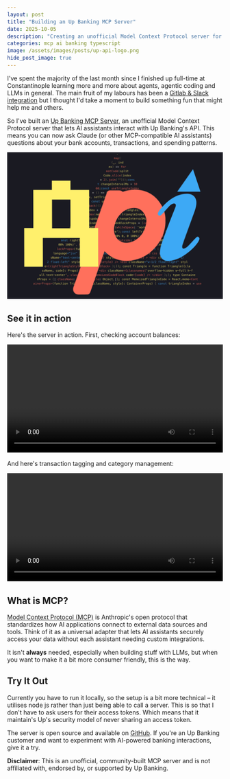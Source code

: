 ```yaml
---
layout: post
title: "Building an Up Banking MCP Server"
date: 2025-10-05
description: "Creating an unofficial Model Context Protocol server for Up Banking API"
categories: mcp ai banking typescript
image: /assets/images/posts/up-api-logo.png
hide_post_image: true
---
```


I've spent the majority of the last month since I finished up full-time at Constantinople learning more and more about
agents, agentic coding and LLMs in general. The main fruit of my labours has been a [Gitlab & Slack integration](https://pipie.io)
but I thought I'd take a moment to build something fun that might help me and others.

So I've built an [Up Banking MCP Server](https://github.com/wakeless/up-mcp), an unofficial Model Context Protocol server that lets AI assistants interact with Up Banking's API. This means you can now ask Claude (or other MCP-compatible AI assistants) questions about your bank accounts, transactions, and spending patterns.

![Up Banking MCP Server](/assets/images/posts/up-api-logo.png)

## See it in action

Here's the server in action. First, checking account balances:

<video width="100%" controls>
  <source src="/assets/videos/up-balances.mp4" type="video/mp4">
  Your browser doesn't support the video tag.
</video>

And here's transaction tagging and category management:

<video width="100%" controls>
  <source src="/assets/videos/up-transaction-tagging-and-category.mp4" type="video/mp4">
  Your browser doesn't support the video tag.
</video>

## What is MCP?

[Model Context Protocol (MCP)](https://modelcontextprotocol.io) is Anthropic's open protocol that standardizes how AI applications connect to external data sources and tools. Think of it as a universal adapter that lets AI assistants securely access your data without each assistant needing custom integrations.

It isn't **always** needed, especially when building stuff with LLMs, but when you want to make it a bit more consumer
friendly, this is the way.

## Try It Out

Currently you have to run it locally, so the setup is a bit more technical – it utilises node js rather than just being able to call a server. This is so that I
don't have to ask users for their access tokens. Which means that it maintain's Up's security model of never sharing an access token.

The server is open source and available on [GitHub](https://github.com/wakeless/up-mcp). If you're an Up Banking customer and want to experiment with AI-powered banking interactions, give it a try.

**Disclaimer**: This is an unofficial, community-built MCP server and is not affiliated with, endorsed by, or supported by Up Banking.
